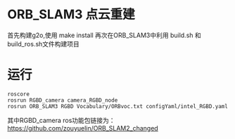 # ORB_SLAM3 点云重建
首先构建g2o,使用 make install 
再次在ORB_SLAM3中利用 build.sh 和 build_ros.sh文件构建项目

# 运行
```shell
roscore
rosrun RGBD_camera camera_RGBD_node
rosrun ORB_SLAM3 RGBD Vocabulary/ORBvoc.txt configYaml/intel_RGBD.yaml
```
其中RGBD_camera ros功能包链接为：
https://github.com/zouyuelin/ORB_SLAM2_changed
